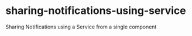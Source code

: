 # sharing-notifications-using-service
Sharing Notifications using a Service from a single component 
